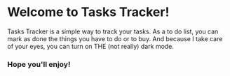 # Welcome to Tasks Tracker!

Tasks Tracker is a simple way to track your tasks. 
As a to do list, you can mark as done the things you have to do or to buy.
And because I take care of your eyes, you can turn on THE (not really) dark mode.

### Hope you'll enjoy!
